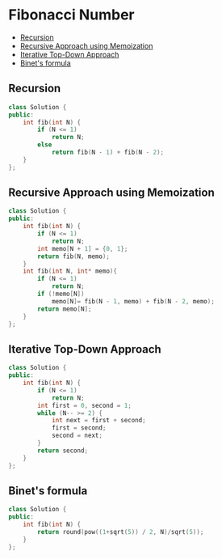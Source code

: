 # Fibonacci Number
+ [Recursion](#recursion)
+ [Recursive Approach using Memoization](#recursive-approach-using-memoization)
+ [Iterative Top-Down Approach](#iterative-top-down-approach)
+ [Binet's formula](#binet's-formula)

## Recursion
```C++
class Solution {
public:
    int fib(int N) {
        if (N <= 1)
            return N;
        else
            return fib(N - 1) + fib(N - 2);
    }
};
```
## Recursive Approach using Memoization
```C++
class Solution {
public:
    int fib(int N) {
        if (N <= 1)
            return N;
        int memo[N + 1] = {0, 1};
        return fib(N, memo);        
    }
    int fib(int N, int* memo){
        if (N <= 1)
            return N;
        if (!memo[N])
            memo[N]= fib(N - 1, memo) + fib(N - 2, memo);
        return memo[N];
    }
};
```
## Iterative Top-Down Approach
```C++
class Solution {
public:
    int fib(int N) {
        if (N <= 1)
            return N;
        int first = 0, second = 1;
        while (N-- >= 2) {
            int next = first + second;
            first = second;
            second = next;
        }
        return second;
    }
};
```
## Binet's formula
```C++
class Solution {
public:
    int fib(int N) {
        return round(pow((1+sqrt(5)) / 2, N)/sqrt(5));
    }
};
```
